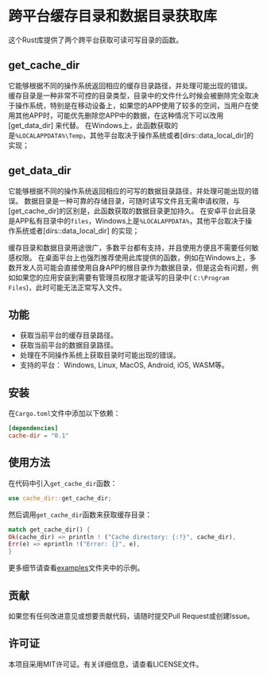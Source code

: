 # 跨平台缓存目录和数据目录获取库

这个Rust库提供了两个跨平台获取可读可写目录的函数。

## get_cache_dir

它能够根据不同的操作系统返回相应的缓存目录路径，并处理可能出现的错误。
缓存目录是一种非常不可控的目录类型，目录中的文件什么时候会被删除完全取决于操作系统，特别是在移动设备上，如果您的APP使用了较多的空间，当用户在使用其他APP时，可能优先删除您APP中的数据，在这种情况下可以改用[get_data_dir]
来代替。
在Windows上，此函数获取的是`%LOCALAPPDATA%\Temp`，其他平台取决于操作系统或者[dirs::data_local_dir]的实现；

## get_data_dir

它能够根据不同的操作系统返回相应的可写的数据目录路径，并处理可能出现的错误。
数据目录是一种可靠的存储目录，可随时读写文件且无需申请权限，与[get_cache_dir]的区别是，此函数获取的数据目录更加持久。
在安卓平台此目录是APP私有目录中的`files`，Windows上是`%LOCALAPPDATA%`，其他平台取决于操作系统或者[dirs::data_local_dir]
的实现；

缓存目录和数据目录用途很广，多数平台都有支持，并且使用方便且不需要任何敏感权限。
在桌面平台上也强烈推荐使用此库提供的函数，例如在Windows上，多数开发人员可能会直接使用自身APP的根目录作为数据目录，但是这会有问题，例如如果您的应用安装到需要有管理员权限才能读写的目录中(
`C:\Program Files`)，此时可能无法正常写入文件。

## 功能

- 获取当前平台的缓存目录路径。
- 获取当前平台的数据目录路径。
- 处理在不同操作系统上获取目录时可能出现的错误。
- 支持的平台： Windows, Linux, MacOS, Android, iOS, WASM等。

## 安装

在`Cargo.toml`文件中添加以下依赖：

```toml
[dependencies]
cache-dir = "0.1"
```

## 使用方法

在代码中引入`get_cache_dir`函数：

```rust
use cache_dir::get_cache_dir;
```

然后调用`get_cache_dir`函数来获取缓存目录：

```rust
match get_cache_dir() {
Ok(cache_dir) => println ! ("Cache directory: {:?}", cache_dir),
Err(e) => eprintln !("Error: {}", e),
}
```

更多细节请查看[examples](examples)文件夹中的示例。

## 贡献

如果您有任何改进意见或想要贡献代码，请随时提交Pull Request或创建Issue。

## 许可证

本项目采用MIT许可证。有关详细信息，请查看LICENSE文件。